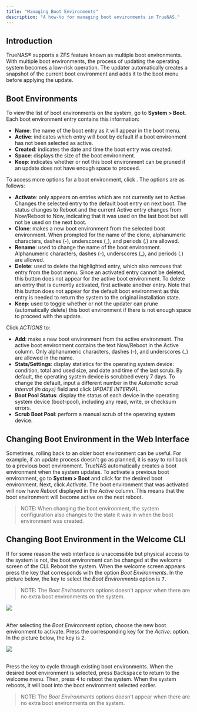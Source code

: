 ```yaml
---
title: "Managing Boot Environments"
description: "A how-to for managing boot environments in TrueNAS."
---
```


## Introduction

TrueNAS® supports a ZFS feature known as multiple boot environments. With
multiple boot environments, the process of updating the operating system becomes
a low-risk operation. The updater automatically creates a snapshot of the
current boot environment and adds it to the boot menu before applying the
update.

## Boot Environments

To view the list of boot environments on the system, go to **System > Boot**.
Each boot environment entry contains this information:

- **Name**: the name of the boot entry as it will appear in the boot menu.
- **Active**: indicates which entry will boot by default if a boot environment
  has not been selected as active.
- **Created**: indicates the date and time the boot entry was created.
- **Space**: displays the size of the boot environment.
- **Keep**: indicates whether or not this boot environment can be pruned if an
  update does not have enough space to proceed.

To access more options for a boot environment, click <i class="fas fa-ellipsis-v"></i>.
The options are as follows:

- **Activate**: only appears on entries which are not currently set to Active.
  Changes the selected entry to the default boot entry on next boot. The status
  changes to Reboot and the current Active entry changes from Now/Reboot to Now,
  indicating that it was used on the last boot but will not be used on the next boot.
- **Clone**: makes a new boot environment from the selected boot environment.
  When prompted for the name of the clone, alphanumeric characters, dashes (-),
  underscores (_), and periods (.) are allowed.
- **Rename**: used to change the name of the boot environment. Alphanumeric
  characters, dashes (-), underscores (_), and periods (.) are allowed.
- **Delete**: used to delete the highlighted entry, which also removes that
  entry from the boot menu. Since an activated entry cannot be deleted, this
  button does not appear for the active boot environment. To delete an entry
  that is currently activated, first activate another entry. Note that this
  button does not appear for the default boot environment as this entry is
  needed to return the system to the original installation state.
- **Keep**: used to toggle whether or not the updater can prune (automatically
  delete) this boot environment if there is not enough space to proceed with
  the update.

Click *ACTIONS* to:

- **Add**: make a new boot environment from the active environment. The active
  boot environment contains the text Now/Reboot in the Active column. Only
  alphanumeric characters, dashes (-), and underscores (_) are allowed in the name.
- **Stats/Settings**: display statistics for the operating system device:
  condition, total and used size, and date and time of the last scrub.
  By default, the operating system device is scrubbed every 7 days. To change
  the default, input a different number in the *Automatic scrub interval
  (in days)* field and click *UPDATE INTERVAL*.
- **Boot Pool Status**: display the status of each device in the operating
  system device (boot-pool), including any read, write, or checksum errors.
- **Scrub Boot Pool**: perform a manual scrub of the operating system device.

## Changing Boot Environment in the Web Interface

Sometimes, rolling back to an older boot environment can be useful. For example,
if an update process doesn't go as planned, it is easy to roll back to a
previous boot environment. TrueNAS automatically creates a boot environment when
the system updates. To activate a previous boot environment, go to
**System > Boot** and click <i class="fas fa-ellipsis-v"></i> for the desired
boot environment. Next, click *Activate*. The boot environment that was
activated will now have *Reboot* displayed in the *Active* column. This means
that the boot environment will become active on the next reboot.

> NOTE: When changing the boot environment, the system configuration also
> changes to the state it was in when the boot environment was created.

## Changing Boot Environment in the Welcome CLI

If for some reason the web interface is unaccessible but physical access to the
system is not, the boot environment can be changed at the welcome screen of the CLI.
Reboot the system. When the welcome screen appears press the key that
corresponds with the option *Boot Environments*. In the picture below, the key
to select the *Boot Environments* option is <kbd>7</kbd>.

> NOTE: The *Boot Environments* options doesn't appear when there are no extra
> boot environments on the system.

<img src="/images/truenas-welcome.png">
<br><br>

After selecting the *Boot Environment* option, choose the new boot environment
to activate. Press the corresponding key for the *Active:* option. In the picture
below, the key is <kbd>2</kbd>.

<img src="/images/truenas-welcome-BE.png">
<br><br>

Press the key to cycle through existing boot
environments. When the desired boot environment is selected, press
<kbd>Backspace</kbd> to return to the welcome menu. Then, press <kbd>4</kbd> to
reboot the system. When the system reboots, it will boot into the boot
environment selected earlier.

> NOTE: The *Boot Environments* options doesn't appear when there are no extra
> boot environments on the system.